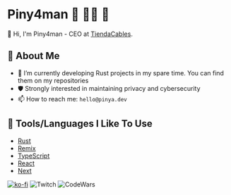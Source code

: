 # Piny4man 🦀 🏴‍☠️ 🍍

👋 Hi, I'm Piny4man - CEO at [TiendaCables](https://www.tiendacables.com).

## 🥸 About Me

- 🔭 I’m currently developing Rust projects in my spare time. You can find them on my repositories
- 🛡️ Strongly interested in maintaining privacy and cybersecurity
- 📫 How to reach me: `hello@pinya.dev`
<!-- - ⚡ Sometimes I code live on [Twitch](https://twitch.tv/piny4man) and I upload my past live streams to [Youtube](https://www.youtube.com/@piny4man) -->

## 🧰 Tools/Languages I Like To Use

- [Rust](https://www.rust-lang.org/)
- [Remix](https://remix.run/)
- [TypeScript](https://www.typescriptlang.org/)
- [React](https://react.dev/)
- [Next](https://nextjs.org/)

[![ko-fi](https://ko-fi.com/img/githubbutton_sm.svg)](https://ko-fi.com/J3J7ND0UU) ![Twitch](https://img.shields.io/twitch/status/piny4man?label=Twitch&style=for-the-badge&logo=twitch&logoColor=white&color=mediumpurple) ![CodeWars](https://www.codewars.com/users/piny4man/badges/micro) 

<!--
**piny4man/piny4man** is a ✨ _special_ ✨ repository because its `README.md` (this file) appears on your GitHub profile.

Here are some ideas to get you started:

- 🔭 I’m currently working on ...
- 🌱 I’m currently learning ...
- 👯 I’m looking to collaborate on ...
- 🤔 I’m looking for help with ...
- 💬 Ask me about ...
- 📫 How to reach me: ...
- 😄 Pronouns: ...
- ⚡ Fun fact: ...
-->

